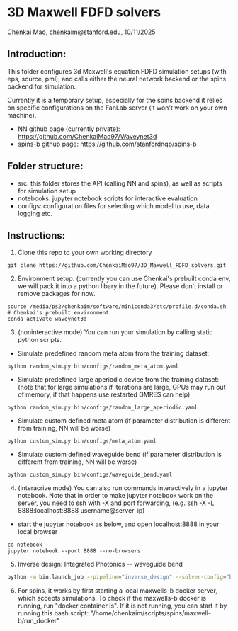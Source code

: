 # 3D Maxwell FDFD solvers
Chenkai Mao, chenkaim@stanford.edu, 10/11/2025

##  Introduction:
This folder configures 3d Maxwell's equation FDFD simulation setups (with eps, source, pml), and calls either the neural network backend or the spins backend for simulation.

Currently it is a temporary setup, especially for the spins backend it relies on specific configurations on the FanLab server (it won't work on your own machine).

- NN github page (currently private): https://github.com/ChenkaiMao97/Waveynet3d
- spins-b github page: https://github.com/stanfordnqp/spins-b 

## Folder structure:
- src: this folder stores the API (calling NN and spins), as well as scripts for simulation setup
- notebooks: jupyter notebook scripts for interactive evaluation
- configs: configuration files for selecting which model to use, data logging etc.

## Instructions: 
1. Clone this repo to your own working directory
```
git clone https://github.com/ChenkaiMao97/3D_Maxwell_FDFD_solvers.git
```

2. Environment setup: (currently you can use Chenkai's prebuilt conda env, we will pack it into a python libary in the future). Please don't install or remove packages for now.
```
source /media/ps2/chenkaim/software/miniconda3/etc/profile.d/conda.sh # Chenkai's prebuilt environment
conda activate waveynet3d
```

3. (noninteractive mode) You can run your simulation by calling static python scripts. 

 - Simulate predefined random meta atom from the training dataset:
```
python random_sim.py bin/configs/random_meta_atom.yaml
```

 - Simulate predefined large aperiodic device from the training dataset: (note that for large simulations if iterations are large, GPUs may run out of memory, if that happens use restarted GMRES can help)
```
python random_sim.py bin/configs/random_large_aperiodic.yaml
```

 - Simulate custom defined meta atom (if parameter distribution is different from training, NN will be worse)
```
python custom_sim.py bin/configs/meta_atom.yaml
```

 - Simulate custom defined waveguide bend (if parameter distribution is different from training, NN will be worse)
```
python custom_sim.py bin/configs/waveguide_bend.yaml
```

4. (interacrive mode) You can also run commands interactively in a jupyter notebook. Note that in order to make jupyter notebook work on the server, you need to ssh with -X and port forwarding, (e.g. ssh -X -L 8888:localhost:8888 username@server_ip)

 - start the jupyter notebook as below, and open localhost:8888 in your local browser 
```
cd notebook
jupyter notebook --port 8888 --no-browsers
```

5. Inverse design:
Integrated Photonics -- waveguide bend
```bash
python -m bin.launch_job --pipeline="inverse_design" --solver-config="bin/configs/solvers/aperiodic_large_model.gin" --design-config="bin/configs/designs/waveguide_bend.gin" --experiment-name="invde_waveguide_bend"
```

6. For spins, it works by first starting a local maxwells-b docker server, which accepts simulations. To check if the maxwells-b docker is running, run "docker container ls". If it is not running, you can start it by running this bash script: "/home/chenkaim/scripts/spins/maxwell-b/run_docker"


